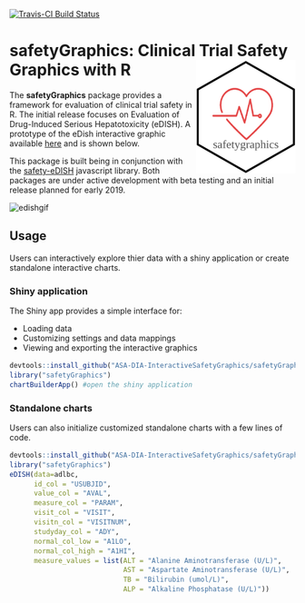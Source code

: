 
[![Travis-CI Build Status](https://travis-ci.org/ASA-DIA-InteractiveSafetyGraphics/safetyGraphics.svg?branch=master)](https://travis-ci.org/ASA-DIA-InteractiveSafetyGraphics/safetyGraphics)

# safetyGraphics: Clinical Trial Safety Graphics with R  <img src="inst/safetyGraphicsHex/safetyGraphicsHex.png" width = "175" height = "200" align="right" /> 

The **safetyGraphics** package provides a framework for evaluation of clinical trial safety in R. The initial release focuses on Evaluation of Drug-Induced Serious Hepatotoxicity (eDISH). A prototype of the eDish interactive graphic available [here](https://asa-dia-interactivesafetygraphics.github.io/safety-eDISH/test/) and is shown below.

This package is built being in conjunction with the [safety-eDISH](https://github.com/ASA-DIA-InteractiveSafetyGraphics/safety-eDISH) javascript library. Both packages are under active development with beta testing and an initial release planned for early 2019.

![edishgif](https://user-images.githubusercontent.com/3680095/45834450-02b3a000-bcbc-11e8-8172-324c2fe43521.gif)

## Usage

Users can interactively explore thier data with a shiny application or create standalone interactive charts. 

### Shiny application

The Shiny app provides a simple interface for:
- Loading data
- Customizing settings and data mappings
- Viewing and exporting the interactive graphics

```r
devtools::install_github("ASA-DIA-InteractiveSafetyGraphics/safetyGraphics")
library("safetyGraphics")
chartBuilderApp() #open the shiny application
```

### Standalone charts

Users can also initialize customized standalone charts with a few lines of code.

```r
devtools::install_github("ASA-DIA-InteractiveSafetyGraphics/safetyGraphics")
library("safetyGraphics")
eDISH(data=adlbc, 
      id_col = "USUBJID",
      value_col = "AVAL", 
      measure_col = "PARAM", 
      visit_col = "VISIT",
      visitn_col = "VISITNUM", 
      studyday_col = "ADY",
      normal_col_low = "A1LO", 
      normal_col_high = "A1HI", 
      measure_values = list(ALT = "Alanine Aminotransferase (U/L)",
                            AST = "Aspartate Aminotransferase (U/L)",
                            TB = "Bilirubin (umol/L)",
                            ALP = "Alkaline Phosphatase (U/L)"))
```
